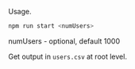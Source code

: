 Usage.

```bash
npm run start <numUsers>
```

numUsers - optional, default 1000


Get output in `users.csv` at root level.